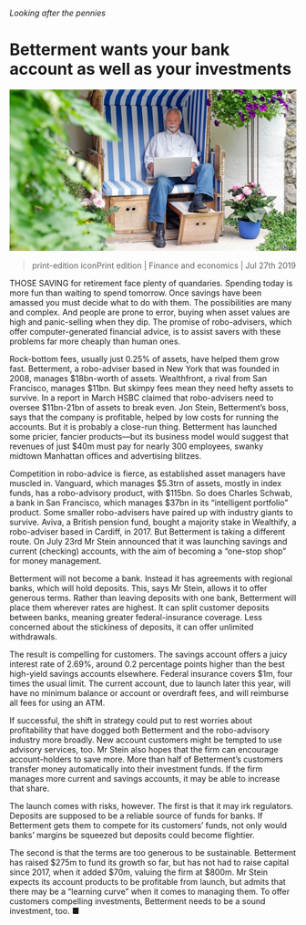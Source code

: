 ###### Looking after the pennies

# Betterment wants your bank account as well as your investments 

![image](images/20190727_FNP502.jpg) 

> print-edition iconPrint edition | Finance and economics | Jul 27th 2019 

THOSE SAVING for retirement face plenty of quandaries. Spending today is more fun than waiting to spend tomorrow. Once savings have been amassed you must decide what to do with them. The possibilities are many and complex. And people are prone to error, buying when asset values are high and panic-selling when they dip. The promise of robo-advisers, which offer computer-generated financial advice, is to assist savers with these problems far more cheaply than human ones. 

Rock-bottom fees, usually just 0.25% of assets, have helped them grow fast. Betterment, a robo-adviser based in New York that was founded in 2008, manages $18bn-worth of assets. Wealthfront, a rival from San Francisco, manages $11bn. But skimpy fees mean they need hefty assets to survive. In a report in March HSBC claimed that robo-advisers need to oversee $11bn-21bn of assets to break even. Jon Stein, Betterment’s boss, says that the company is profitable, helped by low costs for running the accounts. But it is probably a close-run thing. Betterment has launched some pricier, fancier products—but its business model would suggest that revenues of just $40m must pay for nearly 300 employees, swanky midtown Manhattan offices and advertising blitzes. 

Competition in robo-advice is fierce, as established asset managers have muscled in. Vanguard, which manages $5.3trn of assets, mostly in index funds, has a robo-advisory product, with $115bn. So does Charles Schwab, a bank in San Francisco, which manages $37bn in its “intelligent portfolio” product. Some smaller robo-advisers have paired up with industry giants to survive. Aviva, a British pension fund, bought a majority stake in Wealthify, a robo-adviser based in Cardiff, in 2017. But Betterment is taking a different route. On July 23rd Mr Stein announced that it was launching savings and current (checking) accounts, with the aim of becoming a “one-stop shop” for money management. 

Betterment will not become a bank. Instead it has agreements with regional banks, which will hold deposits. This, says Mr Stein, allows it to offer generous terms. Rather than leaving deposits with one bank, Betterment will place them wherever rates are highest. It can split customer deposits between banks, meaning greater federal-insurance coverage. Less concerned about the stickiness of deposits, it can offer unlimited withdrawals. 

The result is compelling for customers. The savings account offers a juicy interest rate of 2.69%, around 0.2 percentage points higher than the best high-yield savings accounts elsewhere. Federal insurance covers $1m, four times the usual limit. The current account, due to launch later this year, will have no minimum balance or account or overdraft fees, and will reimburse all fees for using an ATM. 

If successful, the shift in strategy could put to rest worries about profitability that have dogged both Betterment and the robo-advisory industry more broadly. New account customers might be tempted to use advisory services, too. Mr Stein also hopes that the firm can encourage account-holders to save more. More than half of Betterment’s customers transfer money automatically into their investment funds. If the firm manages more current and savings accounts, it may be able to increase that share. 

The launch comes with risks, however. The first is that it may irk regulators. Deposits are supposed to be a reliable source of funds for banks. If Betterment gets them to compete for its customers’ funds, not only would banks’ margins be squeezed but deposits could become flightier. 

The second is that the terms are too generous to be sustainable. Betterment has raised $275m to fund its growth so far, but has not had to raise capital since 2017, when it added $70m, valuing the firm at $800m. Mr Stein expects its account products to be profitable from launch, but admits that there may be a “learning curve” when it comes to managing them. To offer customers compelling investments, Betterment needs to be a sound investment, too. ■ 

